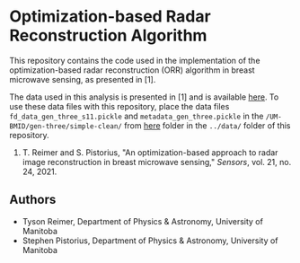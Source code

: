 # Optimization-based Radar Reconstruction Algorithm

This repository contains the code used in the implementation of the 
optimization-based radar reconstruction (ORR) algorithm in
breast microwave sensing, as presented in [1].

The data used in this analysis is presented in [1] and is available 
[here](https://bit.ly/UM-bmid). To use these data files with this
repository, place the data files `fd_data_gen_three_s11.pickle`
and `metadata_gen_three.pickle` in the `/UM-BMID/gen-three/simple-clean/`
from [here](https://bit.ly/UM-bmid) folder in the `../data/` folder
of this repository.

1. T. Reimer and S. Pistorius, "An optimization-based approach to radar
image reconstruction in breast microwave sensing," _Sensors_, vol. 21, 
no. 24, 2021.


## Authors

- Tyson Reimer, Department of Physics & Astronomy, University of Manitoba
- Stephen Pistorius, Department of Physics & Astronomy, University of
Manitoba

